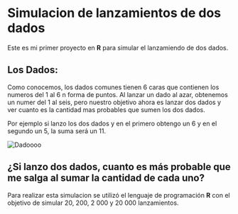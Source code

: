 # Simulacion de lanzamientos de dos dados

Este es mi primer proyecto en __R__ para simular el lanzamiendo de dos dados.

## Los Dados:

Como conocemos, los dados comunes tienen 6 caras que contienen los numeros del 1 al 6 n forma de puntos.
Al lanzar un dado al azar, obtenemos un numer del 1 al seis, pero nuestro objetivo ahora es lanzar dos dados y ver cuanto es la cantidad mas probables que sumen los dos dados.

Por ejemplo si lanzo los dos dados y en el primero obtengo un 6 y en el segundo un 5, la suma será un 11.

![Dadoooo](https://1.bp.blogspot.com/-O8BQzMu27Vk/VzDUTpmS05I/AAAAAAAAANw/X3u9W3CFrEI4uEVRB6hmHnut0mUCYgc4wCKgB/s1600/dice.jpg)

## ¿Si lanzo dos dados, cuanto es más probable que me salga al sumar la cantidad de cada uno?

Para realizar esta simulacion se utilizó el lenguaje de programación __R__ con el objetivo de simular 20, 200, 2 000 y 20 000 lanzamientos.
